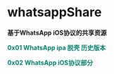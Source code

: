 # whatsappShare

**基于WhatsApp iOS协议的共享资源**

**<font color="#01847">0x01 WhatsApp ipa 脱壳 历史版本</font>**

**<font color="#01847">0x02 WhatsApp iOS协议部分</font>**
